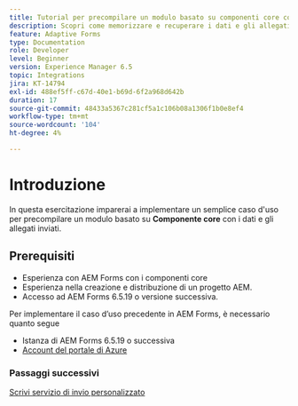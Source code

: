 ```yaml
---
title: Tutorial per precompilare un modulo basato su componenti core con dati e allegati
description: Scopri come memorizzare e recuperare i dati e gli allegati dei moduli adattivi dall’account di archiviazione Azure.
feature: Adaptive Forms
type: Documentation
role: Developer
level: Beginner
version: Experience Manager 6.5
topic: Integrations
jira: KT-14794
exl-id: 488ef5ff-c67d-40e1-b69d-6f2a968d642b
duration: 17
source-git-commit: 48433a5367c281cf5a1c106b08a1306f1b0e8ef4
workflow-type: tm+mt
source-wordcount: '104'
ht-degree: 4%

---
```


# Introduzione

In questa esercitazione imparerai a implementare un semplice caso d&#39;uso per precompilare un modulo basato su **Componente core** con i dati e gli allegati inviati.

## Prerequisiti

* Esperienza con AEM Forms con i componenti core
* Esperienza nella creazione e distribuzione di un progetto AEM.
* Accesso ad AEM Forms 6.5.19 o versione successiva.

Per implementare il caso d’uso precedente in AEM Forms, è necessario quanto segue

* Istanza di AEM Forms 6.5.19 o successiva
* [Account del portale di Azure](https://portal.azure.com/)


### Passaggi successivi

[Scrivi servizio di invio personalizzato](./create-custom-submit.md)
